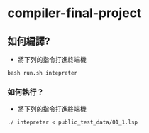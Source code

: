 # compiler-final-project
## 如何編譯?
* 將下列的指令打進終端機
```
bash run.sh intepreter
```
### 如何執行？
* 將下列的指令打進終端機
```
./ intepreter < public_test_data/01_1.lsp
```
